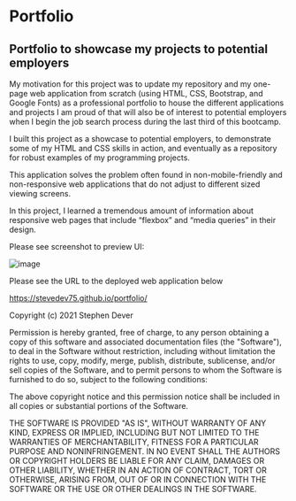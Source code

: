# Portfolio

## Portfolio to showcase my projects to potential employers

My motivation for this project was to update my repository and my one-page web application from scratch 
(using HTML, CSS, Bootstrap, and Google Fonts) as a professional portfolio to house the different applications and projects I am
proud of that will also be of interest to potential employers when I begin the job search process during the last third of this bootcamp.

I built this project as a showcase to potential employers, to demonstrate some of my HTML and CSS skills
in action, and eventually as a repository for robust examples of my programming projects. 

This application solves the problem often found in non-mobile-friendly and non-responsive web applications
that do not adjust to different sized viewing screens. 

In this project, I learned a tremendous amount of information about responsive web pages that include
“flexbox” and “media queries” in their design. 

Please see screenshot to preview UI:

![image](https://user-images.githubusercontent.com/77076615/116010742-efdd7680-a5ee-11eb-8b38-55959049b7f7.png)

Please see the URL to the deployed web application below

https://stevedev75.github.io/portfolio/


Copyright (c) 2021 Stephen Dever

Permission is hereby granted, free of charge, to any person obtaining a copy
of this software and associated documentation files (the "Software"), to deal
in the Software without restriction, including without limitation the rights
to use, copy, modify, merge, publish, distribute, sublicense, and/or sell
copies of the Software, and to permit persons to whom the Software is
furnished to do so, subject to the following conditions:

The above copyright notice and this permission notice shall be included in all
copies or substantial portions of the Software.

THE SOFTWARE IS PROVIDED "AS IS", WITHOUT WARRANTY OF ANY KIND, EXPRESS OR
IMPLIED, INCLUDING BUT NOT LIMITED TO THE WARRANTIES OF MERCHANTABILITY,
FITNESS FOR A PARTICULAR PURPOSE AND NONINFRINGEMENT. IN NO EVENT SHALL THE
AUTHORS OR COPYRIGHT HOLDERS BE LIABLE FOR ANY CLAIM, DAMAGES OR OTHER
LIABILITY, WHETHER IN AN ACTION OF CONTRACT, TORT OR OTHERWISE, ARISING FROM,
OUT OF OR IN CONNECTION WITH THE SOFTWARE OR THE USE OR OTHER DEALINGS IN THE
SOFTWARE.
